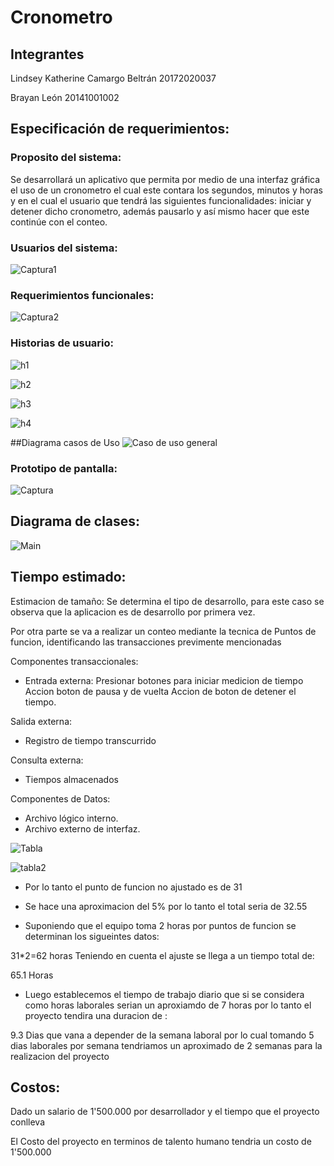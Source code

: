 # Cronometro

## Integrantes
Lindsey Katherine Camargo Beltrán 20172020037

Brayan León 20141001002

## Especificación de requerimientos:

### Proposito del sistema:

Se desarrollará un aplicativo que permita por medio de una interfaz gráfica el uso de un cronometro el cual este contara los segundos, minutos y horas y en el  cual el usuario que tendrá las siguientes funcionalidades: iniciar y detener dicho cronometro, además pausarlo y así mismo hacer que este continúe con el conteo.

### Usuarios del sistema:

![Captura1](https://user-images.githubusercontent.com/54810355/95815533-81843700-0ce2-11eb-9ea2-f09980c0b155.PNG)

### Requerimientos funcionales:

![Captura2](https://user-images.githubusercontent.com/54810355/95816062-cbb9e800-0ce3-11eb-8fc7-ae5844c08c26.PNG)

### Historias de usuario:

![h1](https://user-images.githubusercontent.com/54810355/95817112-51d72e00-0ce6-11eb-9692-8ad51c64f79a.PNG)

![h2](https://user-images.githubusercontent.com/54810355/95817114-526fc480-0ce6-11eb-9406-21417230e1c4.PNG)

![h3](https://user-images.githubusercontent.com/54810355/95817115-526fc480-0ce6-11eb-98b6-cca8df35ad89.PNG)

![h4](https://user-images.githubusercontent.com/54810355/95817116-53085b00-0ce6-11eb-9d09-4e29ef306164.PNG)

##Diagrama casos de Uso 
![Caso de uso general](https://user-images.githubusercontent.com/54810276/95873107-32b3bd00-0d35-11eb-9cc1-1c75e62d8995.jpeg)


### Prototipo de pantalla:

![Captura](https://user-images.githubusercontent.com/54810355/95813944-b3939a00-0cde-11eb-9e96-7246422dd952.PNG)

## Diagrama de clases:

![Main](https://user-images.githubusercontent.com/54810355/95817340-cca04900-0ce6-11eb-81fb-1658e1b0d17d.jpg)

## Tiempo estimado:
Estimacion de tamaño: 
Se determina el tipo de desarrollo, para este caso se observa que la aplicacion es de desarrollo por primera vez.

Por otra parte se va a realizar un conteo mediante la tecnica de Puntos de funcion, identificando las transacciones previmente mencionadas

Componentes transaccionales: 
- Entrada externa: Presionar botones para iniciar medicion de tiempo
Accion boton de pausa y de vuelta
Accion de boton de detener el tiempo.

Salida externa: 
- Registro de tiempo transcurrido  

Consulta externa: 
- Tiempos almacenados 

Componentes de Datos: 

- Archivo lógico interno.
- Archivo externo de interfaz.

![Tabla](https://user-images.githubusercontent.com/54810276/95878667-187cdd80-0d3b-11eb-8fa2-524b0d21198b.PNG)

![tabla2](https://user-images.githubusercontent.com/54810276/95879616-2e3ed280-0d3c-11eb-86c0-eefb213ba37e.PNG)

- Por lo tanto el punto de funcion no ajustado es de 31 

- Se hace una aproximacion del 5% por lo tanto el total seria de 32.55

- Suponiendo que el equipo toma 2 horas por puntos de funcion se determinan los sigueintes datos: 

31*2=62 horas 
Teniendo en cuenta el ajuste se llega a un tiempo total de: 

65.1 Horas 

- Luego establecemos el tiempo de trabajo diario que si se considera como horas laborales serian un aproxiamdo de 7 horas por lo tanto el proyecto tendira una duracion de : 

9.3 Dias que vana a depender de la semana laboral por lo cual tomando 5 dias laborales por semana tendriamos un aproximado de 2 semanas para la realizacion del proyecto 



## Costos:

Dado un salario de 1'500.000 por desarrollador y el tiempo que el proyecto conlleva 

El Costo del proyecto en terminos de talento humano tendria un costo de 1'500.000


